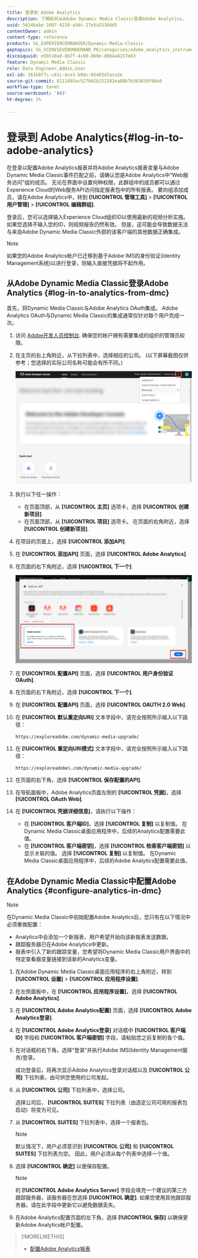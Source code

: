 ```yaml
---
title: 登录到 Adobe Analytics
description: 了解如何从Adobe Dynamic Media Classic登录Adobe Analytics。
uuid: 5614babe-1097-4228-a3dc-27e5a25366d5
contentOwner: admin
content-type: reference
products: SG_EXPERIENCEMANAGER/Dynamic-Media-Classic
geptopics: SG_SCENESEVENONDEMAND_PK/categories/adobe_analytics_instrumentation_kit
discoiquuid: e5b510a8-8b7f-4c60-869e-d664a8157e63
feature: Dynamic Media Classic
role: Data Engineer,Admin,User
exl-id: 261b8f7c-c61c-4ce3-b9dc-8549347aca2e
source-git-commit: 8111895ac527b92b152382ea80b7b383659f00a9
workflow-type: tm+mt
source-wordcount: '843'
ht-degree: 1%

---
```


# 登录到 Adobe Analytics{#log-in-to-adobe-analytics}

在登录以配置Adobe Analytics报表并将Adobe Analytics报表变量与Adobe Dynamic Media Classic事件匹配之前，请确认您是Adobe Analytics中“Web服务访问”组的成员。 无论在界面中设置何种权限，此群组中的成员都可以通过Experience Cloud的Web服务API访问指定报表包中的所有报表。 要向组添加成员，请在Adobe Analytics中，转到 **[!UICONTROL 管理工具]** > **[!UICONTROL 用户管理]** > **[!UICONTROL 编辑群组]**.

登录后，您可以选择输入Experience Cloud组织ID以使用最新的视频分析实施。 如果您选择不输入您的ID，则视频报告仍然有效。 但是，这可能会导致数据无法与来自Adobe Dynamic Media Classic外部的该客户端的其他数据正确集成。

>[!NOTE]
>
>如果您的Adobe Analytics帐户已迁移到基于Adobe IMS的身份验证(Identity Management系统)以进行登录，则输入直接凭据将不起作用。

## 从Adobe Dynamic Media Classic登录Adobe Analytics {#log-in-to-analytics-from-dmc}

首先，将Dynamic Media Classic与Adobe Analytics OAuth集成。 Adobe Analytics OAuth与Dynamic Media Classic的集成通常仅针对每个用户完成一次。

1. 访问 [Adobe开发人员控制台](https://developer.adobe.com/console). 确保您的帐户拥有需要集成的组织的管理员权限。
1. 在主页的右上角附近，从下拉列表中，选择相应的公司。 (以下屏幕截图仅供参考；您选择的实际公司名称可能会有所不同。)

   ![创建新项目](assets/analytics-oauth1.png)

1. 执行以下任一操作：

   * 在页面顶部，从 **[!UICONTROL 主页]** 选项卡，选择 **[!UICONTROL 创建新项目]**.
   * 在页面顶部，从 **[!UICONTROL 项目]** 选项卡。 在页面的右角附近，选择 **[!UICONTROL 创建新项目]**.

1. 在项目的页面上，选择 **[!UICONTROL 添加API]**.
1. 在 **[!UICONTROL 添加API]** 页面，选择 **[!UICONTROL Adobe Analytics]**.
1. 在页面的右下角附近，选择 **[!UICONTROL 下一个]**.

   ![添加API](assets/analytics-oauth2.png)

1. 在 **[!UICONTROL 配置API]** 页面，选择 **[!UICONTROL 用户身份验证OAuth]**.
1. 在页面的右下角附近，选择 **[!UICONTROL 下一个]**.
1. 在 **[!UICONTROL 配置API]** 页面，选择 **[!UICONTROL OAUTH 2.0 Web]**.
1. 在 **[!UICONTROL 默认重定向URI]** 文本字段中，请完全按照所示输入以下路径：

   `https://exploreadobe.com/dynamic-media-upgrade/`

1. 在 **[!UICONTROL 重定向URI模式]** 文本字段中，请完全按照所示输入以下路径：

   `https://exploreadobe\.com/dynamic-media-upgrade/`

1. 在页面的右下角，选择 **[!UICONTROL 保存配置的API]**.
1. 在导航面板中，Adobe Analytics页面左侧的 **[!UICONTROL 凭据]**，选择 **[!UICONTROL OAuth Web]**.
1. 在 **[!UICONTROL 凭据详细信息]**，请执行以下操作：
   * 在 **[!UICONTROL 客户端ID]**，选择 **[!UICONTROL 复制]** 以复制值。 在Dynamic Media Classic桌面应用程序中，后续的Analytics配置需要此值。
   * 在 **[!UICONTROL 客户端密钥]**，选择 **[!UICONTROL 检索客户端密钥]** 以显示关联的值。 选择 **[!UICONTROL 复制]** 以复制值。 在Dynamic Media Classic桌面应用程序中，后续的Adobe Analytics配置需要此值。

## 在Adobe Dynamic Media Classic中配置Adobe Analytics {#configure-analytics-in-dmc}

>[!NOTE]
>
>在Dynamic Media Classic中初始配置Adobe Analytics后，您只有在以下情况中必须重做配置：
>
>* Analytics中会添加一个新报表，用户希望开始向该新报表发送数据。
>* 跟踪服务器已在Adobe Analytics中更新。
>* 报表中引入了新的跟踪变量，您希望将Dynamic Media Classic用户界面中的特定查看器变量链接到该新的Analytics变量。

>


1. 在Adobe Dynamic Media Classic桌面应用程序的右上角附近，转到 **[!UICONTROL 设置]** > **[!UICONTROL 应用程序设置]**.
1. 在左侧面板中，在 **[!UICONTROL 应用程序设置]**，选择 **[!UICONTROL Adobe Analytics]**.
1. 在 **[!UICONTROL Adobe Analytics配置]** 页面，选择 **[!UICONTROL Adobe Analytics登录]**.
1. 在 **[!UICONTROL Adobe Analytics登录]** 对话框中 **[!UICONTROL 客户端ID]** 字段和 **[!UICONTROL 客户端密钥]** 字段，请粘贴您之前复制的各个值。
1. 在对话框的右下角，选择“登录”并执行Adobe IMS(Identity Management服务)登录。

   成功登录后，将再次显示Adobe Analytics登录对话框以及 **[!UICONTROL 公司]** 下拉列表，由可供您使用的公司发起。

1. 从 **[!UICONTROL 公司]** 下拉列表中，选择公司。

   选择公司后， **[!UICONTROL SUITES]** 下拉列表（由选定公司可用的报表包启动）将变为可见。

1. 从 **[!UICONTROL SUITES]** 下拉列表中，选择一个报表包。

   >[!NOTE]
   >
   >默认情况下，用户必须意识到 **[!UICONTROL 公司]** 和 **[!UICONTROL SUITES]** 下拉列表为空。 因此，用户必须从每个列表中选择一个值。

1. 选择 **[!UICONTROL 确定]** 以便保存配置。

   >[!NOTE]
   >
   >的 **[!UICONTROL Adobe Analytics Server]** 字段会填充一个建议的第三方跟踪服务器，该服务器在您选择 **[!UICONTROL 确定]**. 如果您使用其他跟踪服务器，请在此字段中更新它以避免数据丢失。

1. 在Adobe Analytics配置页面的左下角，选择 **[!UICONTROL 保存]** 以确保更新Adobe Analytics帐户配置。

>[!MORELIKETHIS]
>
>* [配置Adobe Analytics报表](configuring-analytics-reports.md#configuring_adobe_analytics_reports)


